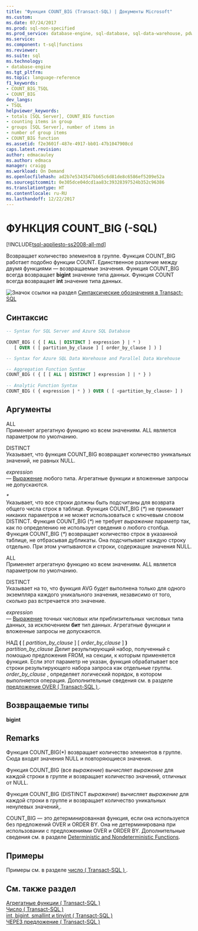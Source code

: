 ```yaml
---
title: "Функция COUNT_BIG (Transact-SQL) | Документы Microsoft"
ms.custom: 
ms.date: 07/24/2017
ms.prod: sql-non-specified
ms.prod_service: database-engine, sql-database, sql-data-warehouse, pdw
ms.service: 
ms.component: t-sql|functions
ms.reviewer: 
ms.suite: sql
ms.technology:
- database-engine
ms.tgt_pltfrm: 
ms.topic: language-reference
f1_keywords:
- COUNT_BIG_TSQL
- COUNT_BIG
dev_langs:
- TSQL
helpviewer_keywords:
- totals [SQL Server], COUNT_BIG function
- counting items in group
- groups [SQL Server], number of items in
- number of group items
- COUNT_BIG function
ms.assetid: f2e3601f-487e-4917-bb01-47b1047908cd
caps.latest.revision: 
author: edmacauley
ms.author: edmaca
manager: craigg
ms.workload: On Demand
ms.openlocfilehash: ad2b7e5343547bb65c6d81de8c6586ef5209e52a
ms.sourcegitcommit: 0e305dce04dcd1aa83c39328397524b352c96386
ms.translationtype: HT
ms.contentlocale: ru-RU
ms.lasthandoff: 12/22/2017
---
```

# <a name="countbig--sql"></a>ФУНКЦИЯ COUNT_BIG (-SQL)
[!INCLUDE[tsql-appliesto-ss2008-all-md](../../includes/tsql-appliesto-ss2008-all-md.md)]

Возвращает количество элементов в группе. Функция COUNT_BIG работает подобно функции COUNT. Единственное различие между двумя функциями — возвращаемые значения. Функция COUNT_BIG всегда возвращает **bigint** значение типа данных. Функция COUNT всегда возвращает **int** значение типа данных.
  
![Значок ссылки на раздел](../../database-engine/configure-windows/media/topic-link.gif "Значок ссылки на раздел") [Синтаксические обозначения в Transact-SQL](../../t-sql/language-elements/transact-sql-syntax-conventions-transact-sql.md)
  
## <a name="syntax"></a>Синтаксис  
  
```sql
-- Syntax for SQL Server and Azure SQL Database  
  
COUNT_BIG ( { [ ALL | DISTINCT ] expression } | * )  
   [ OVER ( [ partition_by_clause ] [ order_by_clause ] ) ]  
```  
  
```sql
-- Syntax for Azure SQL Data Warehouse and Parallel Data Warehouse  

-- Aggregation Function Syntax  
COUNT_BIG ( { [ [ ALL | DISTINCT ] expression ] | * } )  
  
-- Analytic Function Syntax  
COUNT_BIG ( { expression | * } ) OVER ( [ <partition_by_clause> ] )  
```  
  
## <a name="arguments"></a>Аргументы  
ALL  
Применяет агрегатную функцию ко всем значениям. ALL является параметром по умолчанию.
  
DISTINCT  
Указывает, что функция COUNT_BIG возвращает количество уникальных значений, не равных NULL.
  
*expression*  
— [Выражение](../../t-sql/language-elements/expressions-transact-sql.md) любого типа. Агрегатные функции и вложенные запросы не допускаются.
  
*\**  
Указывает, что все строки должны быть подсчитаны для возврата общего числа строк в таблице. Функция COUNT_BIG (*\**) не принимает никаких параметров и не может использоваться с ключевым словом DISTINCT. Функция COUNT_BIG (*\**) не требует *выражение* параметр так, как по определению не использует сведения о любого столбца. Функция COUNT_BIG (*\**) возвращает количество строк в указанной таблице, не отбрасывая дубликаты. Она подсчитывает каждую строку отдельно. При этом учитываются и строки, содержащие значения NULL.
  
ALL  
Применяет агрегатную функцию ко всем значениям. ALL является параметром по умолчанию.
  
DISTINCT  
Указывает на то, что функция AVG будет выполнена только для одного экземпляра каждого уникального значения, независимо от того, сколько раз встречается это значение.
  
*expression*  
— [Выражение](../../t-sql/language-elements/expressions-transact-sql.md) точных числовых или приблизительных числовых типа данных, за исключением **бит** тип данных. Агрегатные функции и вложенные запросы не допускаются.
  
НАД **(** [ *partition_by_clause* ] [ *order_by_clause* ] **)**  
*partition_by_clause* Делит результирующий набор, полученный с помощью предложения FROM, на секции, к которым применяется функция. Если этот параметр не указан, функция обрабатывает все строки результирующего набора запроса как отдельные группы. *order_by_clause* , определяет логический порядок, в котором выполняется операция. Дополнительные сведения см. в разделе [предложение OVER &#40; Transact-SQL &#41; ](../../t-sql/queries/select-over-clause-transact-sql.md).
  
## <a name="return-types"></a>Возвращаемые типы
**bigint**
  
## <a name="remarks"></a>Remarks  
Функция COUNT_BIG(*) возвращает количество элементов в группе. Сюда входят значения NULL и повторяющиеся значения.
  
Функция COUNT_BIG (все *выражение*) вычисляет *выражение* для каждой строки в группе и возвращает количество значений, отличных от NULL.
  
Функция COUNT_BIG (DISTINCT *выражение*) вычисляет *выражение* для каждой строки в группе и возвращает количество уникальных ненулевых значений,.
  
COUNT_BIG — это детерминированная функция, если она используется без предложений OVER и ORDER BY. Она не детерминирована при использовании с предложениями OVER и ORDER BY. Дополнительные сведения см. в разделе [Deterministic and Nondeterministic Functions](../../relational-databases/user-defined-functions/deterministic-and-nondeterministic-functions.md).
  
## <a name="examples"></a>Примеры  
Примеры см. в разделе [число &#40; Transact-SQL &#41; ](../../t-sql/functions/count-transact-sql.md).
  
## <a name="see-also"></a>См. также раздел
[Агрегатные функции &#40; Transact-SQL &#41;](../../t-sql/functions/aggregate-functions-transact-sql.md)  
[Число &#40; Transact-SQL &#41;](../../t-sql/functions/count-transact-sql.md)  
[int, bigint, smallint и tinyint &#40; Transact-SQL &#41;](../../t-sql/data-types/int-bigint-smallint-and-tinyint-transact-sql.md)  
[ЧЕРЕЗ предложение &#40; Transact-SQL &#41;](../../t-sql/queries/select-over-clause-transact-sql.md)
  
  
